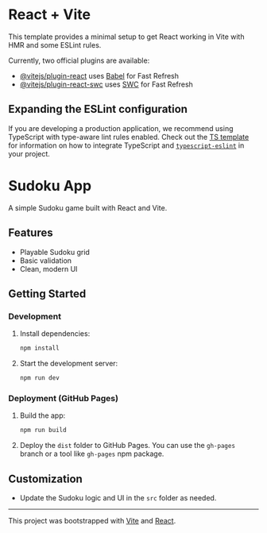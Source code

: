 # React + Vite

This template provides a minimal setup to get React working in Vite with HMR and some ESLint rules.

Currently, two official plugins are available:

- [@vitejs/plugin-react](https://github.com/vitejs/vite-plugin-react/blob/main/packages/plugin-react) uses [Babel](https://babeljs.io/) for Fast Refresh
- [@vitejs/plugin-react-swc](https://github.com/vitejs/vite-plugin-react/blob/main/packages/plugin-react-swc) uses [SWC](https://swc.rs/) for Fast Refresh

## Expanding the ESLint configuration

If you are developing a production application, we recommend using TypeScript with type-aware lint rules enabled. Check out the [TS template](https://github.com/vitejs/vite/tree/main/packages/create-vite/template-react-ts) for information on how to integrate TypeScript and [`typescript-eslint`](https://typescript-eslint.io) in your project.

# Sudoku App

A simple Sudoku game built with React and Vite.

## Features

- Playable Sudoku grid
- Basic validation
- Clean, modern UI

## Getting Started

### Development

1. Install dependencies:

   ```sh
   npm install
   ```

2. Start the development server:

   ```sh
   npm run dev
   ```

### Deployment (GitHub Pages)

1. Build the app:

   ```sh
   npm run build
   ```

2. Deploy the `dist` folder to GitHub Pages. You can use the `gh-pages` branch or a tool like `gh-pages` npm package.

## Customization

- Update the Sudoku logic and UI in the `src` folder as needed.

---

This project was bootstrapped with [Vite](https://vitejs.dev/) and [React](https://react.dev/).
